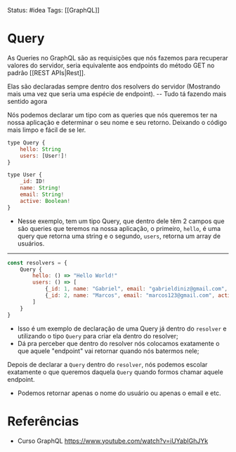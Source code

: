 Status: #idea
Tags:  [[GraphQL]]

# Query

As Queries no GraphQL são as requisições que nós fazemos para recuperar valores do servidor, seria equivalente aos endpoints do método GET no padrão [[REST APIs|Rest]].

Elas são declaradas sempre dentro dos resolvers do servidor (Mostrando mais uma vez que seria uma espécie de endpoint).
-- Tudo tá fazendo mais sentido agora

Nós podemos declarar um tipo com as queries que nós queremos ter na nossa aplicação e determinar o seu nome e seu retorno. Deixando o código mais limpo e fácil de se ler.
```js
type Query {
	hello: String
	users: [User!]!
}

type User {
	_id: ID!
	name: String!
	email: String!
	active: Boolean!
}
```
- Nesse exemplo, tem um tipo Query, que dentro dele têm 2 campos que são queries que teremos na nossa aplicação, o primeiro, `hello`, é uma query que retorna uma string e o segundo, `users`, retorna um array de usuários.
---
```js
const resolvers = {
	Query {
		hello: () => "Hello World!"
		users: () => [
			{_id: 1, name: "Gabriel", email: "gabrieldiniz@gmail.com", active: false },
			{_id: 2, name: "Marcos", email: "marcos123@gmail.com", active: true }
		]
	}
}
```
- Isso é um exemplo de declaração de uma Query já dentro do `resolver` e utilizando o tipo `Query` para criar ela dentro do resolver;
- Dá pra perceber que dentro do resolver nós colocamos exatamente o que aquele "endpoint" vai retornar quando nós batermos nele;

Depois de declarar a `Query` dentro do `resolver`, nós podemos escolar exatamente o que queremos daquela `Query` quando formos chamar aquele endpoint.
- Podemos retornar apenas o nome do usuário ou apenas o email e etc.

# Referências

- Curso GraphQL
https://www.youtube.com/watch?v=iUYabIGhJYk